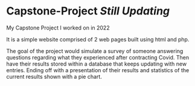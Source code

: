 # Capstone-Project *Still Updating*
My Capstone Project I worked on in 2022

It is a simple website comprised of 2 web pages built using html and php. 

The goal of the project would simulate a survey of someone answering questions regarding what they experienced after contracting Covid. 
Then have their results stored within a database that keeps updating with new entries. 
Ending off with a presentation of their results and statistics of the current results shown with a pie chart.
